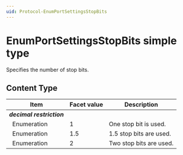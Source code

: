 ```yaml
---
uid: Protocol-EnumPortSettingsStopBits
---
```


# EnumPortSettingsStopBits simple type

Specifies the number of stop bits.

## Content Type

|Item|Facet value|Description|
|--- |--- |--- |
|***decimal restriction***|||
|&nbsp;&nbsp;Enumeration|1|One stop bit is used.|
|&nbsp;&nbsp;Enumeration|1.5|1.5 stop bits are used.|
|&nbsp;&nbsp;Enumeration|2|Two stop bits are used.|
